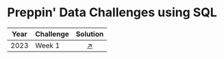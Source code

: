 # Preppin' Data Challenges using SQL

| Year | Challenge |Solution |
|----------|----------|:----------:|
|2023| Week 1|[↗️](https://github.com/spurz8/Preppin-Data-Challenges/blob/main/2023/Week%201.sql)|

